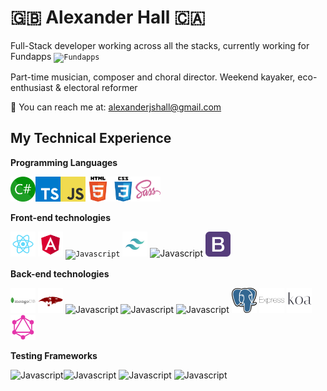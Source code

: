 # 🇬🇧 Alexander Hall 🇨🇦 

Full-Stack developer working across all the stacks, currently working for Fundapps <code><img height="40" alt="Fundapps" src="https://user-images.githubusercontent.com/63590877/123514538-6d734080-d68b-11eb-8a30-5ddb8958985d.png"></code>

Part-time musician, composer and choral director. Weekend kayaker, eco-enthusiast & electoral reformer

📮 You can reach me at: alexanderjshall@gmail.com 

## My Technical Experience

**Programming Languages**
  
<code><img height="40" alt="CSharp" src="https://raw.githubusercontent.com/github/explore/80688e429a7d4ef2fca1e82350fe8e3517d3494d/topics/csharp/csharp.png"></code><code><img height="40" alt="Typescript" src="https://raw.githubusercontent.com/github/explore/80688e429a7d4ef2fca1e82350fe8e3517d3494d/topics/typescript/typescript.png"></code><code><img height="40" alt="Javascript" src="https://raw.githubusercontent.com/github/explore/80688e429a7d4ef2fca1e82350fe8e3517d3494d/topics/javascript/javascript.png"></code><code><img height="40" alt="Javascript" src="https://raw.githubusercontent.com/github/explore/80688e429a7d4ef2fca1e82350fe8e3517d3494d/topics/html/html.png"></code><code><img height="40" alt="Javascript" src="https://raw.githubusercontent.com/github/explore/80688e429a7d4ef2fca1e82350fe8e3517d3494d/topics/css/css.png"></code><code><img height="40" alt="Javascript" src="https://raw.githubusercontent.com/github/explore/80688e429a7d4ef2fca1e82350fe8e3517d3494d/topics/sass/sass.png"></code>

**Front-end technologies**

<code><img height="40" alt="Javascript" src="https://raw.githubusercontent.com/github/explore/80688e429a7d4ef2fca1e82350fe8e3517d3494d/topics/react/react.png"></code> <code><img height="40" alt="Javascript" src="https://raw.githubusercontent.com/github/explore/80688e429a7d4ef2fca1e82350fe8e3517d3494d/topics/angular/angular.png"></code> <code><img height="40" alt="Javascript" src="https://avatars.githubusercontent.com/u/13409222?s=200&v=4"></code> <img height="40" alt="Javascript" src="https://raw.githubusercontent.com/github/explore/80688e429a7d4ef2fca1e82350fe8e3517d3494d/topics/tailwind/tailwind.png"> <img height="40" alt="Javascript" src="https://avatars.githubusercontent.com/u/1562726?s=200&v=4"> <img height="40" alt="Javascript" src="https://raw.githubusercontent.com/github/explore/80688e429a7d4ef2fca1e82350fe8e3517d3494d/topics/bootstrap/bootstrap.png">

**Back-end technologies**

<img height="40" alt="Javascript" src="https://raw.githubusercontent.com/github/explore/80688e429a7d4ef2fca1e82350fe8e3517d3494d/topics/mongodb/mongodb.png"> <img height="40" alt="Javascript" src="https://raw.githubusercontent.com/github/explore/80688e429a7d4ef2fca1e82350fe8e3517d3494d/topics/mongoose/mongoose.png"> <img height="40" alt="Javascript" src="https://avatars.githubusercontent.com/u/20165699?s=200&v=4"> <img height="40" alt="Javascript" src="https://avatars.githubusercontent.com/u/54766168?s=200&v=4"> <img height="40" alt="Javascript" src="https://avatars.githubusercontent.com/u/3591786?s=200&v=4"> <img height="40" alt="Javascript" src="https://raw.githubusercontent.com/github/explore/80688e429a7d4ef2fca1e82350fe8e3517d3494d/topics/postgresql/postgresql.png"> <img height="40" alt="Javascript" src="https://raw.githubusercontent.com/github/explore/80688e429a7d4ef2fca1e82350fe8e3517d3494d/topics/express/express.png"> <img height="40" alt="Javascript" src="https://raw.githubusercontent.com/github/explore/80688e429a7d4ef2fca1e82350fe8e3517d3494d/topics/koa/koa.png"> <img height="40" alt="Javascript" src="https://raw.githubusercontent.com/github/explore/80688e429a7d4ef2fca1e82350fe8e3517d3494d/topics/graphql/graphql.png">

**Testing Frameworks**

<img height="40" alt="Javascript" src="./assets/jest-logo.png"><img height="40" alt="Javascript" src="https://avatars.githubusercontent.com/u/49996085?s=200&v=4"> <img height="40" alt="Javascript" src="https://avatars.githubusercontent.com/u/8770005?s=200&v=4"> <img height="40" alt="Javascript" src="https://avatars.githubusercontent.com/u/8908513?s=200&v=4">

